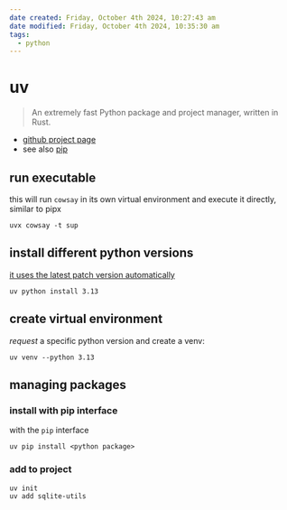 ```yaml
---
date created: Friday, October 4th 2024, 10:27:43 am
date modified: Friday, October 4th 2024, 10:35:30 am
tags:
  - python
---
```


# uv

> An extremely fast Python package and project manager, written in Rust.

- [github project page](https://github.com/astral-sh/uv)
- see also [pip](/man/pip)

## run executable

this will run `cowsay` in its own virtual environment and execute it directly, similar to pipx

```shell
uvx cowsay -t sup
```

## install different python versions

[it uses the latest patch version automatically](https://docs.astral.sh/uv/concepts/python-versions/#installing-a-python-version)

```shell
uv python install 3.13
```

## create virtual environment

*request* a specific python version and create a venv:

```shell
uv venv --python 3.13
```

## managing packages

### install with pip interface

with the `pip` interface

```shell
uv pip install <python package>
```

### add to project

```shell
uv init
uv add sqlite-utils
```
